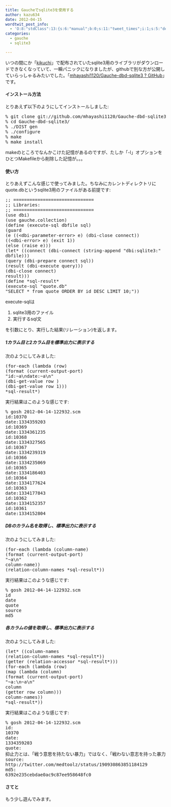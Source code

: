 ```yaml
---
title: Gaucheでsqlite3を使用する
author: kazu634
date: 2012-04-15
wordtwit_post_info:
  - 'O:8:"stdClass":13:{s:6:"manual";b:0;s:11:"tweet_times";i:1;s:5:"delay";i:0;s:7:"enabled";i:1;s:10:"separation";s:2:"60";s:7:"version";s:3:"3.7";s:14:"tweet_template";b:0;s:6:"status";i:2;s:6:"result";a:0:{}s:13:"tweet_counter";i:2;s:13:"tweet_log_ids";a:1:{i:0;i:5457;}s:9:"hash_tags";a:0:{}s:8:"accounts";a:1:{i:0;s:7:"kazu634";}}'
categories:
  - gauche
  - sqlite3

---
```

<div class="section">
<p>
    いつの間にか「<a href="http://practical-scheme.net/wiliki/wiliki.cgi?kikuchi" onclick="__gaTracker('send', 'event', 'outbound-article', 'http://practical-scheme.net/wiliki/wiliki.cgi?kikuchi', 'kikuchi');" target="_blank">kikuchi</a>」で配布されていたsqlite3用のライブラリがダウンロードできなくなっていて、一瞬パニックになりましたが、githubで別な方が公開していらっしゃるみたいでした。「<a href="https://github.com/mhayashi1120/Gauche-dbd-sqlite3" onclick="__gaTracker('send', 'event', 'outbound-article', 'https://github.com/mhayashi1120/Gauche-dbd-sqlite3', 'mhayashi1120/Gauche-dbd-sqlite3 ? GitHub');" target="_blank">mhayashi1120/Gauche-dbd-sqlite3 ? GitHub</a>」です。
</p>
  
<h4>
    インストール方法
</h4>
  
<p>
    とりあえず以下のようにしてインストールしました:
</p>
  
<pre class="syntax-highlight">
% git clone git://github.com/mhayashi1120/Gauche-dbd-sqlite3.git
% <span class="synStatement">cd</span> Gauche-dbd-sqlite3/
% ./DIST gen
% ./configure
% make
% make <span class="synStatement">install</span>
</pre>
  
<p>
    makeのところでなんかこけた記憶があるのですが、たしか「-l」オプションをひとつMakefileから削除した記憶が。。。
</p>
  
<h4>
    使い方
</h4>
  
<p>
    とりあえずこんな感じで使ってみました。ちなみにカレントディレクトリにquote.dbというsqlite3用のファイルがある前提です:
</p>
  
<pre class="syntax-highlight">
<span class="synComment">;; ==============================</span>
<span class="synComment">;; Libraries:</span>
<span class="synComment">;; ==============================</span>
<span class="synSpecial">(</span>use dbi<span class="synSpecial">)</span>
<span class="synSpecial">(</span>use gauche.collection<span class="synSpecial">)</span>
<span class="synSpecial">(</span><span class="synStatement">define</span> <span class="synSpecial">(</span>execute-sql dbfile sql<span class="synSpecial">)</span>
<span class="synSpecial">(</span>guard
<span class="synSpecial">(</span>e <span class="synSpecial">((</span><span class="synConstant">&#60;dbi-parameter-error&#62;</span> e<span class="synSpecial">)</span> <span class="synSpecial">(</span>dbi-close connect<span class="synSpecial">))</span>
<span class="synSpecial">((</span><span class="synConstant">&#60;dbi-error&#62;</span> e<span class="synSpecial">)</span> <span class="synSpecial">(</span>exit <span class="synConstant">1</span><span class="synSpecial">))</span>
<span class="synSpecial">(</span><span class="synStatement">else</span> <span class="synSpecial">(</span>raise e<span class="synSpecial">)))</span>
<span class="synSpecial">(</span><span class="synStatement">let*</span> <span class="synSpecial">((</span>connect <span class="synSpecial">(</span>dbi-connect <span class="synSpecial">(</span><span class="synIdentifier">string-append</span> <span class="synConstant">&#34;dbi:sqlite3:&#34;</span>
dbfile<span class="synSpecial">)))</span>
<span class="synSpecial">(</span>query <span class="synSpecial">(</span>dbi-prepare connect sql<span class="synSpecial">))</span>
<span class="synSpecial">(</span>result <span class="synSpecial">(</span>dbi-execute query<span class="synSpecial">)))</span>
<span class="synSpecial">(</span>dbi-close connect<span class="synSpecial">)</span>
result<span class="synSpecial">)))</span>
<span class="synSpecial">(</span><span class="synStatement">define</span> <span class="synConstant">*sql-result*</span>
<span class="synSpecial">(</span>execute-sql <span class="synConstant">&#34;quote.db&#34;</span>
<span class="synConstant">&#34;SELECT * from quote ORDER BY id DESC LIMIT 10;&#34;</span><span class="synSpecial">))</span>
</pre>
  
<p>
    execute-sqlは
</p>
  
<ol>
<li>
      sqlite3用のファイル
</li>
<li>
      実行するsql文
</li>
</ol>
  
<p>
    を引数にとり、実行した結果(リレーション)を返します。
</p>
  
<h5>
    1カラム目と2カラム目を標準出力に表示する
</h5>
  
<p>
    次のようにしてみました:
</p>
  
<pre class="syntax-highlight">
<span class="synSpecial">(</span><span class="synIdentifier">for-each</span> <span class="synSpecial">(</span><span class="synStatement">lambda</span> <span class="synSpecial">(</span>row<span class="synSpecial">)</span>
<span class="synSpecial">(</span>format <span class="synSpecial">(</span><span class="synIdentifier">current-output-port</span><span class="synSpecial">)</span>
<span class="synConstant">&#34;id:~a\ndate:~a\n&#34;</span>
<span class="synSpecial">(</span>dbi-get-value row <span class="synConstant"></span><span class="synSpecial">)</span>
<span class="synSpecial">(</span>dbi-get-value row <span class="synConstant">1</span><span class="synSpecial">)))</span>
<span class="synConstant">*sql-result*</span><span class="synSpecial">)</span>
</pre>
  
<p>
    実行結果はこのような感じです:
</p>
  
<pre class="syntax-highlight">
% gosh <span class="synConstant">2012-04-14-122932</span>.scm
id:<span class="synConstant">10370</span>
date:<span class="synConstant">1334359203</span>
id:<span class="synConstant">10369</span>
date:<span class="synConstant">1334361235</span>
id:<span class="synConstant">10368</span>
date:<span class="synConstant">1334327565</span>
id:<span class="synConstant">10367</span>
date:<span class="synConstant">1334239319</span>
id:<span class="synConstant">10366</span>
date:<span class="synConstant">1334235069</span>
id:<span class="synConstant">10365</span>
date:<span class="synConstant">1334186403</span>
id:<span class="synConstant">10364</span>
date:<span class="synConstant">1334177624</span>
id:<span class="synConstant">10363</span>
date:<span class="synConstant">1334177843</span>
id:<span class="synConstant">10362</span>
date:<span class="synConstant">1334152357</span>
id:<span class="synConstant">10361</span>
date:<span class="synConstant">1334152804</span>
</pre>
  
<h5>
    DBのカラム名を取得し、標準出力に表示する
</h5>
  
<p>
    次のようにしてみました:
</p>
  
<pre class="syntax-highlight">
<span class="synSpecial">(</span><span class="synIdentifier">for-each</span> <span class="synSpecial">(</span><span class="synStatement">lambda</span> <span class="synSpecial">(</span>column-name<span class="synSpecial">)</span>
<span class="synSpecial">(</span>format <span class="synSpecial">(</span><span class="synIdentifier">current-output-port</span><span class="synSpecial">)</span>
<span class="synConstant">&#34;~a\n&#34;</span>
column-name<span class="synSpecial">))</span>
<span class="synSpecial">(</span>relation-column-names <span class="synConstant">*sql-result*</span><span class="synSpecial">))</span>
</pre>
  
<p>
    実行結果はこのような感じです:
</p>
  
<pre class="syntax-highlight">
% gosh <span class="synConstant">2012-04-14-122932</span>.scm
id
date
quote
<span class="synStatement">source</span>
md5
</pre>
  
<h5>
    各カラムの値を取得し、標準出力に表示する
</h5>
  
<p>
    次のようにしてみました:
</p>
  
<pre class="syntax-highlight">
<span class="synSpecial">(</span><span class="synStatement">let*</span> <span class="synSpecial">((</span>column-names
<span class="synSpecial">(</span>relation-column-names <span class="synConstant">*sql-result*</span><span class="synSpecial">))</span>
<span class="synSpecial">(</span>getter <span class="synSpecial">(</span>relation-accessor <span class="synConstant">*sql-result*</span><span class="synSpecial">)))</span>
<span class="synSpecial">(</span><span class="synIdentifier">for-each</span> <span class="synSpecial">(</span><span class="synStatement">lambda</span> <span class="synSpecial">(</span>row<span class="synSpecial">)</span>
<span class="synSpecial">(</span><span class="synIdentifier">map</span> <span class="synSpecial">(</span><span class="synStatement">lambda</span> <span class="synSpecial">(</span>column<span class="synSpecial">)</span>
<span class="synSpecial">(</span>format <span class="synSpecial">(</span><span class="synIdentifier">current-output-port</span><span class="synSpecial">)</span>
<span class="synConstant">&#34;~a:\n~a\n&#34;</span>
column
<span class="synSpecial">(</span>getter row column<span class="synSpecial">)))</span>
column-names<span class="synSpecial">))</span>
<span class="synConstant">*sql-result*</span><span class="synSpecial">))</span>
</pre>
  
<p>
    実行結果はこのような感じです:
</p>
  
<pre class="syntax-highlight">
% gosh <span class="synConstant">2012-04-14-122932</span>.scm
id:
<span class="synConstant">10370</span>
date:
<span class="synConstant">1334359203</span>
quote:
抑止力とは、「戦う意思を持たない暴力」ではなく、「戦わない意志を持った暴力」のことなのだと思う。小さな違いだけれど、意思を示さない限り、それは「力」たりえない。 <span class="synStatement">(</span>via @medtoolz<span class="synStatement">)</span>
<span class="synStatement">source</span>:
http://twitter.com/medtoolz/<span class="synStatement">status</span>/<span class="synConstant">190930863851184129</span>
md5:
6392e235cebdae0ac9c87ee958648fc0
</pre>
  
<h4>
    さてと
</h4>
  
<p>
    もう少し遊んでみます。
</p>
</div>
